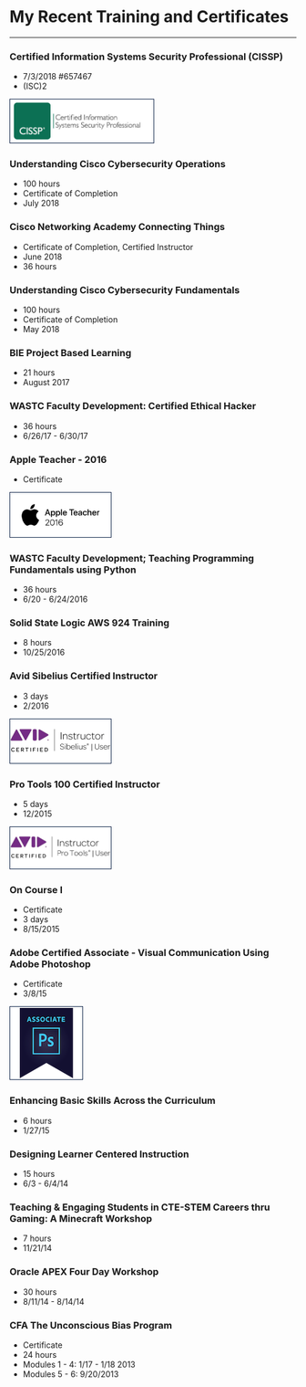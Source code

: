 <style>
	img {
		padding: 1px;
		border: 1px solid #021a40;
	}
	h1 {
	}
	</style>

# My Recent Training and Certificates

<hr />

### Certified Information Systems Security Professional (CISSP)
* 7/3/2018 #657467
* (ISC)2

<a href="https://www.youracclaim.com/badges/b95d6824-708f-4617-9473-8f80d5c67cde/public_url" target="__blank"><img src="img/CISSP-logo-2lines.jpg" width=250px></a>

### Understanding Cisco Cybersecurity Operations
* 100 hours
* Certificate of Completion
* July 2018

### Cisco Networking Academy Connecting Things
* Certificate of Completion, Certified Instructor
* June 2018
* 36 hours

### Understanding Cisco Cybersecurity Fundamentals 
* 100 hours
* Certificate of Completion
* May 2018

### BIE Project Based Learning 
* 21 hours
* August 2017


### WASTC Faculty Development: Certified Ethical Hacker
* 36 hours
* 6/26/17 - 6/30/17

### Apple Teacher - 2016
* Certificate

<img src="img/apple.png" width=175px>

### WASTC Faculty Development; Teaching Programming Fundamentals using Python
* 36 hours
* 6/20 - 6/24/2016

### Solid State Logic AWS 924 Training
* 8 hours
* 10/25/2016

### Avid Sibelius  Certified Instructor
* 3 days
* 2/2016

<img src="img/sib.jpg" width=175px>

### Pro Tools 100 Certified Instructor
* 5 days
* 12/2015

<img src="img/pt.jpg" width=175px>

### On Course I
* Certificate
* 3 days
* 8/15/2015

### Adobe Certified Associate - Visual Communication Using Adobe Photoshop
* Certificate
* 3/8/15

<img src="img/adobe-certified-associate-in-visual-communication-using-adobe-photoshop.png" width="125" />

### Enhancing Basic Skills Across the Curriculum
* 6 hours
* 1/27/15

### Designing Learner Centered Instruction
* 15 hours
* 6/3 - 6/4/14

### Teaching & Engaging Students in CTE-STEM Careers thru Gaming: A Minecraft Workshop
* 7 hours
* 11/21/14

### Oracle APEX Four Day Workshop 
* 30 hours
* 8/11/14 - 8/14/14

### CFA The Unconscious Bias Program
* Certificate
* 24 hours
* Modules 1 - 4: 1/17 - 1/18 2013
* Modules 5 - 6: 9/20/2013

